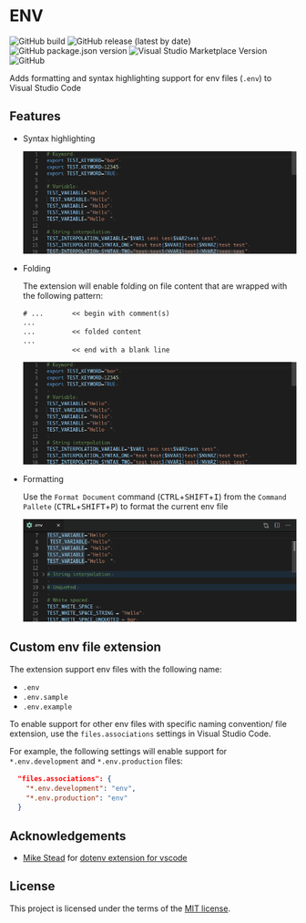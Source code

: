 # ENV

![GitHub build](https://github.com/IronGeek/vscode-env/workflows/Build/badge.svg)
![GitHub release (latest by date)](https://img.shields.io/github/v/release/IronGeek/vscode-env?logo=github)
![GitHub package.json version](https://img.shields.io/github/package-json/v/IronGeek/vscode-env)
![Visual Studio Marketplace Version](https://img.shields.io/visual-studio-marketplace/v/IronGeek.vscode-env?label=VS%20Marketplace&logo=visual-studio-code)
![GitHub](https://img.shields.io/github/license/IronGeek/vscode-env)

Adds formatting and syntax highlighting support for env files (`.env`) to Visual Studio Code  

## Features

- Syntax highlighting

  ![Syntax highlighting](images/highlighting.gif)

- Folding

  The extension will enable folding on file content that are wrapped with the following pattern:

  ```text
  # ...       << begin with comment(s)
  ...
  ...         << folded content
  ...
              << end with a blank line
  ```

  ![Folding](images/folding.gif)

- Formatting

  Use the `Format Document` command (<kbd>CTRL</kbd>+<kbd>SHIFT</kbd>+<kbd>I</kbd>) from the `Command Pallete` (<kbd>CTRL</kbd>+<kbd>SHIFT</kbd>+<kbd>P</kbd>) to format the current env file  

  ![Formatting](images/formatting.gif)

## Custom env file extension

The extension support env files with the following name:

- `.env`
- `.env.sample`
- `.env.example`

To enable support for other env files with specific naming convention/ file extension, use the `files.associations` settings in Visual Studio Code.

For example, the following settings will enable support for `*.env.development` and `*.env.production` files:

```json
  "files.associations": {
    "*.env.development": "env",
    "*.env.production": "env"
  }
```

## Acknowledgements

- [Mike Stead](https://github.com/mikestead) for [dotenv extension for vscode](https://github.com/mikestead/vscode-dotenv)  

## License

This project is licensed under the terms of the [MIT license](LICENSE).
